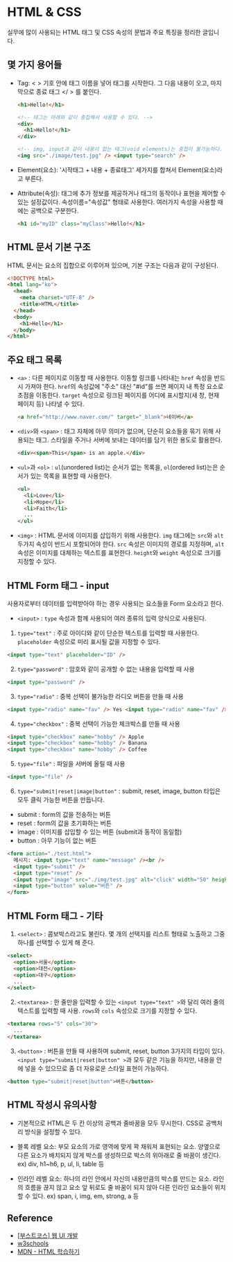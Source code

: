 # HTML & CSS

실무에 많이 사용되는 HTML 태그 및 CSS 속성의 문법과 주요 특징을 정리한 글입니다.

## 몇 가지 용어들

- Tag: < > 기호 안에 태그 이름을 넣어 태그를 시작한다. 그 다음 내용이 오고, 마지막으로 종료 태그 </ > 를 붙인다.

  ```html
  <h1>Hello!</h1>
  ```

  ```html
  <!-- 태그는 아래와 같이 중첩해서 사용할 수 있다. -->
  <div>
    <h1>Hello!</h1>
  </div>
  ```

  ```html
  <!-- img, input과 같이 내용이 없는 태그(void elements)는 중첩이 불가능하다. -->
  <img src="./image/test.jpg" /> <input type="search" />
  ```

- Element(요소): '시작태그 + 내용 + 종료태그' 세가지를 합쳐서 Element(요소)라고 부른다.

- Attribute(속성): 태그에 추가 정보를 제공하거나 태그의 동작이나 표현을 제어할 수 있는 설정값이다. 속성이름="속성값" 형태로 사용한다. 여러가지 속성을 사용할 때에는 공백으로 구분한다.

  ```html
  <h1 id="myID" class="myClass">Hello!</h1>
  ```

## HTML 문서 기본 구조

HTML 문서는 요소의 집합으로 이루어져 있으며, 기본 구조는 다음과 같이 구성된다.

```html
<!DOCTYPE html>
<html lang="ko">
  <head>
    <meta charset="UTF-8" />
    <title>HTML</title>
  </head>
  <body>
    <h1>Hello</h1>
  </body>
</html>
```

## 주요 태그 목록

- `<a>` : 다른 페이지로 이동할 때 사용한다. 이동할 링크를 나타내는 `href` 속성을 반드시 가져야 한다. `href`의 속성값에 "주소" 대신 "#id"를 쓰면 페이지 내 특정 요소로 초점을 이동한다. `target` 속성으로 링크된 페이지를 어디에 표시할지(새 창, 현재 페이지 등) 나타낼 수 있다.

  ```html
  <a href="http://www.naver.com/" target="_blank">네이버</a>
  ```

- `<div>`와 `<span>` : 태그 자체에 아무 의미가 없으며, 단순히 요소들을 묶기 위해 사용되는 태그. 스타일을 주거나 서버에 보내는 데이터를 담기 위한 용도로 활용한다.

  ```html
  <div><span>This</span> is an apple.</div>
  ```

- `<ul>`과 `<ol>` : `ul`(unordered list)는 순서가 없는 목록을, `ol`(ordered list)는은 순서가 있는 목록을 표현할 때 사용한다.

  ```html
  <ul>
    <li>Love</li>
    <li>Hope</li>
    <li>Faith</li>
    ...
  </ul>
  ```

- `<img>` : HTML 문서에 이미지를 삽입하기 위해 사용한다. `img` 태그에는 `src`와 `alt` 두가지 속성이 반드시 포함되어야 한다. `src` 속성은 이미지의 경로를 지정하며, `alt` 속성은 이미지를 대체하는 텍스트를 표현한다. `height`와 `weight` 속성으로 크기를 지정할 수 있다.

## HTML Form 태그 - input

사용자로부터 데이터를 입력받아야 하는 경우 사용되는 요소들을 Form 요소라고 한다.

- `<input>` : `type` 속성과 함께 사용되어 여러 종류의 입력 양식으로 사용된다.

1. `type="text"` : 주로 아이디와 같이 단순한 텍스트를 입력할 때 사용한다. `placeholder` 속성으로 미리 표시될 값을 지정할 수 있다.

```html
<input type="text" placeholder="ID" />
```

2. `type="password"` : 암호와 같이 공개할 수 없는 내용을 입력할 때 사용

```html
<input type="password" />
```

3. `type="radio"` : 중복 선택이 불가능한 라디오 버튼을 만들 때 사용

```html
<input type="radio" name="fav" /> Yes <input type="radio" name="fav" /> No
```

4. `type="checkbox"` : 중복 선택이 가능한 체크박스를 만들 때 사용

```html
<input type="checkbox" name="hobby" /> Apple
<input type="checkbox" name="hobby" /> Banana
<input type="checkbox" name="hobby" /> Coffee
```

5. `type="file"` : 파일을 서버에 올릴 때 사용

```html
<input type="file" />
```

6. `type="submit|reset|image|button"` : submit, reset, image, button 타입은 모두 클릭 가능한 버튼을 만듭니다.

- submit : form의 값을 전송하는 버튼
- reset : form의 값을 초기화하는 버튼
- image : 이미지를 삽입할 수 있는 버튼 (submit과 동작이 동일함)
- button : 아무 기능이 없는 버튼

```html
<form action="./test.html">
  메시지: <input type="text" name="message" /><br />
  <input type="submit" />
  <input type="reset" />
  <input type="image" src="./img/test.jpg" alt="click" width="50" height="50" />
  <input type="button" value="버튼" />
</form>
```

## HTML Form 태그 - 기타

1. `<select>` : 콤보박스라고도 불린다. 몇 개의 선택지를 리스트 형태로 노출하고 그중 하나를 선택할 수 있게 해 준다.

```html
<select>
  <option>서울</option>
  <option>대전</option>
  <option>대구</option>
  ...
</select>
```

2. `<textarea>` : 한 줄만을 입력할 수 있는 `<input type="text" >`와 달리 여러 줄의 텍스트를 입력할 때 사용. `rows`와 `cols` 속성으로 크기를 지정할 수 있다.

```html
<textarea rows="5" cols="30">
  ...
</textarea>
```

3. `<button>` : 버튼을 만들 때 사용하며 submit, reset, button 3가지의 타입이 있다. `<input type="submit|reset|button" >`과 모두 같은 기능을 하지만, 내용을 안에 넣을 수 있으므로 좀 더 자유로운 스타일 표현이 가능하다.

```html
<button type="submit|reset|button">버튼</button>
```

## HTML 작성시 유의사항

- 기본적으로 HTML은 두 칸 이상의 공백과 줄바꿈을 모두 무시한다. CSS로 공백처리 방식을 설정할 수 있다.

- 블록 레벨 요소: 부모 요소의 가로 영역에 맞게 꽉 채워져 표현되는 요소. 양옆으로 다른 요소가 배치되지 않게 박스를 생성하므로 박스의 위아래로 줄 바꿈이 생긴다.
  ex) div, h1~h6, p, ul, li, table 등

- 인라인 레벨 요소: 하나의 라인 안에서 자신의 내용만큼의 박스를 만드는 요소. 라인의 흐름을 끊지 않고 요소 앞 뒤로도 줄 바꿈이 되지 않아 다른 인라인 요소들이 위치할 수 있다.
  ex) span, i, img, em, strong, a 등

## Reference

- <a href="https://www.edwith.org/boostcourse-ui/joinLectures/19142">[부스트코스] 웹 UI 개발</a>
- <a href="https://www.w3schools.com/">w3schools</a>
- <a href="https://developer.mozilla.org/ko/docs/Learn/HTML">MDN - HTML 학습하기</a>
